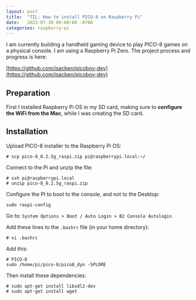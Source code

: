 ```yaml
---
layout: post
title:  "TIL: How to install PICO-8 on Raspberry Pi"
date:   2023-07-30 09:00:00 -0700
categories: raspberry-pi
---
```


I am currently building a handheld gaming device to play PICO-8 games on a physical console. I am using a Raspberry Pi Zero. The project process and progress is here:

[https://github.com/isacben/picoboy-dev](https://github.com/isacben/picoboy-dev)

## Preparation

First I installed Raspberry Pi OS in my SD card, making sure to **configure the WiFi from the Mac**, while I was creating the SD card.

## Installation

Upload PICO-8 installer to the Raspberry Pi OS:

```
# scp pico-8_0.2.5g_raspi.zip pi@raspberrypi.local:~/
```

Connect to the Pi and unzip the file:

```
# ssh pi@raspberrypi.local
# unzip pico-8_0.2.5g_raspi.zip
```

Configure the PI to boot to the console, and not to the Desktop:

```
sudo raspi-config
```

Go to: `System Options > Boot / Auto Login > B2 Console Autologin`


Add these lines to the `.bashrc` file (in your home directory): 

```
# vi .bashrc
```

Add this:

```
# PICO-8
sudo /home/pi/pico-8/pico8_dyn -SPLORE
```

Then install these dependencies:

```
# sudo apt-get install libsdl2-dev
# sudo apt-get install wget
```